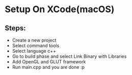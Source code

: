 # Setup On XCode(macOS)

## Steps:
- Create a new project
- Select command tools
- Select language c++
- Go to build phase and select Link Binary with Libraries
- Add OpenGL and GLUT framework
- Run main.cpp and you are done :p
